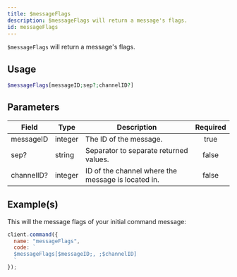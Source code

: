 ```yaml
---
title: $messageFlags
description: $messageFlags will return a message's flags.
id: messageFlags
---
```


`$messageFlags` will return a message's flags.

## Usage

```php
$messageFlags[messageID;sep?;channelID?]
```

## Parameters

| Field      | Type    | Description                                        | Required |
| ---------- | ------- | -------------------------------------------------- | :------: |
| messageID  | integer | The ID of the message.                             |   true   |
| sep?       | string  | Separator to separate returned values.             |  false   |
| channelID? | integer | ID of the channel where the message is located in. |  false   |

## Example(s)

This will the message flags of your initial command message:

```javascript
client.command({
  name: "messageFlags",
  code: `
  $messageFlags[$messageID;, ;$channelID]
  `
});
```

